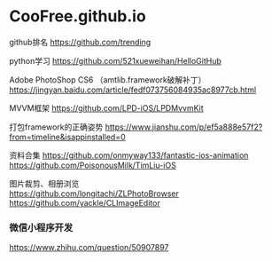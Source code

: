 # CooFree.github.io


github排名 https://github.com/trending

python学习
https://github.com/521xueweihan/HelloGitHub

Adobe PhotoShop CS6 （amtlib.framework破解补丁）<br>
https://jingyan.baidu.com/article/fedf073756084935ac8977cb.html

MVVM框架
https://github.com/LPD-iOS/LPDMvvmKit

打包framework的正确姿势
https://www.jianshu.com/p/ef5a888e57f2?from=timeline&isappinstalled=0

资料合集
https://github.com/onmyway133/fantastic-ios-animation<br>
https://github.com/PoisonousMilk/TimLiu-iOS

图片裁剪、相册浏览<br>
https://github.com/longitachi/ZLPhotoBrowser<br>
https://github.com/yackle/CLImageEditor

### 微信小程序开发
https://www.zhihu.com/question/50907897




